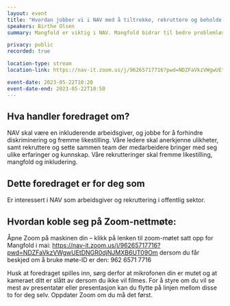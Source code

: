 ```yaml
---
layout: event
title: "Hvordan jobber vi i NAV med å tiltrekke, rekruttere og beholde mangfold?"
speakers: Birthe Olsen
summary: Mangfold er viktig i NAV. Mangfold bidrar til bedre problemløsing, økt kreativitet, større fleksibilitet og styrker kulturen og arbeidsmiljøet på arbeidsplassen.

privacy: public
recorded: true

location-type: stream
location-link: https://nav-it.zoom.us/j/96265717716?pwd=NDZFaVkzVWgwUEtDNGR0djNJMXB6UT09

event-date: 2023-05-22T10:20
event-date-end: 2023-05-22T10:50
---
```

## Hva handler foredraget om?
NAV skal være en inkluderende arbeidsgiver, og jobbe for å forhindre diskriminering og fremme likestilling. Våre ledere skal anerkjenne ulikheter, samt rekruttere og sette sammen team der medarbeidere bringer med seg ulike erfaringer og kunnskap. Våre rekrutteringer skal fremme likestilling, mangfold og inkludering.

## Dette foredraget er for deg som
Er interessert i NAV som arbeidsgiver og rekruttering i offentlig sektor.

## Hvordan koble seg på Zoom-nettmøte:
Åpne Zoom på maskinen din – klikk på lenken til zoom-møtet satt opp for Mangfold i mai: https://nav-it.zoom.us/j/96265717716?pwd=NDZFaVkzVWgwUEtDNGR0djNJMXB6UT09Om dersom du får beskjed om å bruke møte-ID er den: 962 6571 7716

Husk at foredraget spilles inn, sørg derfor at mikrofonen din er mutet og at kameraet ditt er slått av dersom du ikke vil filmes. 
For å styre om du vil se mest av presentatør eller presentasjon kan du flytte på linjen mellom disse to for deg selv.
Oppdater Zoom om du må det først.
